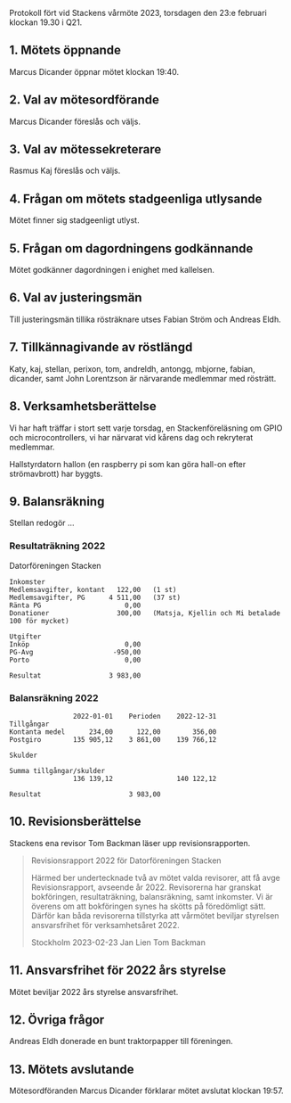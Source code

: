 <!-- 
.. title: Vårmötesprotokoll 2023
.. slug: varmote-proto
.. date: 2023-02-23 20:13:00 CET
.. description: Protokoll från Stackens vårmöte 2023.
.. category: 2023
-->

Protokoll fört vid Stackens vårmöte 2023, torsdagen
den 23:e februari klockan 19.30 i Q21.

<!-- TEASER_END -->

## 1. Mötets öppnande

Marcus Dicander öppnar mötet klockan 19:40.

## 2. Val av mötesordförande

Marcus Dicander föreslås och väljs.

## 3. Val av mötessekreterare

Rasmus Kaj föreslås och väljs.

## 4. Frågan om mötets stadgeenliga utlysande

Mötet finner sig stadgeenligt utlyst.

## 5. Frågan om dagordningens godkännande

Mötet godkänner dagordningen i enighet med kallelsen.

## 6. Val av justeringsmän

Till justeringsmän tillika rösträknare utses Fabian Ström och Andreas Eldh.

## 7. Tillkännagivande av röstlängd

Katy, kaj, stellan, perixon, tom, andreldh, antongg, mbjorne, fabian,
dicander, samt John Lorentzson är närvarande medlemmar med rösträtt.

## 8. Verksamhetsberättelse

Vi har haft träffar i stort sett varje torsdag, en Stackenföreläsning
om GPIO och microcontrollers, vi har närvarat vid kårens dag och
rekryterat medlemmar.

Hallstyrdatorn hallon (en raspberry pi som kan göra hall-on efter
strömavbrott) har byggts.

## 9. Balansräkning

Stellan redogör ...

### Resultaträkning 2022		
Datorföreningen Stacken		

```
Inkomster		
Medlemsavgifter, kontant   122,00	(1 st)
Medlemsavgifter, PG      4 511,00	(37 st)
Ränta PG                     0,00	
Donationer                 300,00	(Matsja, Kjellin och Mi betalade 100 för mycket)
		
Utgifter		
Inköp                        0,00	
PG-Avg                    -950,00	
Porto                        0,00	

Resultat                 3 983,00	
```

### Balansräkning 2022

```
                2022-01-01    Perioden    2022-12-31
Tillgångar			
Kontanta medel	    234,00      122,00        356,00
Postgiro        135 905,12    3 861,00    139 766,12

Skulder			

Summa tillgångar/skulder
                136 139,12                140 122,12

Resultat                      3 983,00	
```

## 10. Revisionsberättelse

Stackens ena revisor Tom Backman läser upp revisionsrapporten.

> Revisionsrapport 2022 för Datorföreningen Stacken
>
> Härmed ber undertecknade två av mötet valda revisorer, att få avge
> Revisionsrapport, avseende år 2022. Revisorerna har granskat
> bokföringen, resultaträkning, balansräkning, samt inkomster.
> Vi är överens om att bokföringen synes ha skötts på föredömligt
> sätt.  Därför kan båda revisorerna tillstyrka att vårmötet beviljar
> styrelsen ansvarsfrihet för verksamhetsåret 2022.
>
> Stockholm 2023-02-23
> Jan Lien
> Tom Backman

## 11. Ansvarsfrihet för 2022 års styrelse

Mötet beviljar 2022 års styrelse ansvarsfrihet.

## 12. Övriga frågor

Andreas Eldh donerade en bunt traktorpapper till föreningen.

## 13. Mötets avslutande

Mötesordföranden Marcus Dicander förklarar mötet avslutat klockan 19:57.
